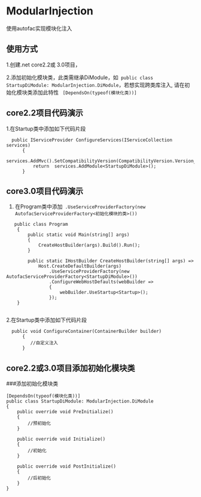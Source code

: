 # ModularInjection
使用autofac实现模块化注入

## 使用方式
1.创建.net core2.2或 3.0项目，  
   
2.添加初始化模块类，此类需继承DiModule，如``` public class StartupDiModule: ModularInjection.DiModule```，若想实现跨类库注入,
请在初始化模块类添加此特性 ``` [DependsOn(typeof(模块化类))]```
## core2.2项目代码演示
1.在Startup类中添加如下代码片段
  ```
    public IServiceProvider ConfigureServices(IServiceCollection services)
        {
            services.AddMvc().SetCompatibilityVersion(CompatibilityVersion.Version_2_2);
            return  services.AddModule<StartupDiModule>();
        }
  ```
  
## core3.0项目代码演示
1.  在Program类中添加``` .UseServiceProviderFactory(new AutofacServiceProviderFactory<初始化模块的类>())```
```
   public class Program
    {
        public static void Main(string[] args)
        {
            CreateHostBuilder(args).Build().Run();
        }

        public static IHostBuilder CreateHostBuilder(string[] args) =>
            Host.CreateDefaultBuilder(args)
                .UseServiceProviderFactory(new AutofacServiceProviderFactory<StartupDiModule>())
                .ConfigureWebHostDefaults(webBuilder =>
                {
                    webBuilder.UseStartup<Startup>();
                });
    }
   
   ```
  2.在Startup类中添加如下代码片段
  ```
    public void ConfigureContainer(ContainerBuilder builder)
        {
           //自定义注入
        }
  ```
  ## core2.2或3.0项目添加初始化模块类
   ###添加初始化模块类
 
    [DependsOn(typeof(模块化类))]
    public class StartupDiModule: ModularInjection.DiModule
    {
        public override void PreInitialize()
        {
            //预初始化
        }

        public override void Initialize()
        {
            //初始化
        }

        public override void PostInitialize()
        {
            //后初始化
        }
    }
    
